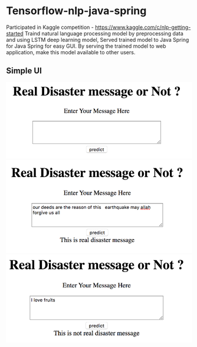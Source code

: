 # Tensorflow-nlp-java-spring

Participated in Kaggle competition - https://www.kaggle.com/c/nlp-getting-started
Traind natural language processing model by preprocessing data and using LSTM deep learning model,
Served trained model to Java Spring for Java Spring for easy GUI.
By serving the trained model to web application, make this model available to other users.

## Simple UI
![](docs/main.png)
![](docs/true.png)
![](docs/false.png)
